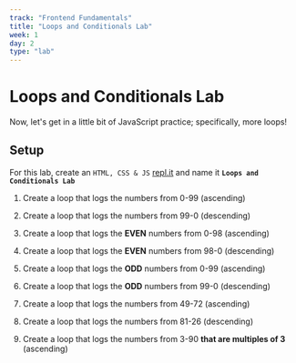 ```yaml
---
track: "Frontend Fundamentals"
title: "Loops and Conditionals Lab"
week: 1
day: 2
type: "lab"
---
```


# Loops and Conditionals Lab

Now, let's get in a little bit of JavaScript practice; specifically, more loops! 

## Setup

For this lab, create an `HTML, CSS & JS` [repl.it](https://repl.it) and name it **`Loops and Conditionals Lab`**

1. Create a loop that logs the numbers from 0-99 (ascending)
   
2. Create a loop that logs the numbers from 99-0 (descending)

3. Create a loop that logs the **EVEN** numbers from 0-98 (ascending)
   
4. Create a loop that logs the **EVEN** numbers from 98-0 (descending)
   
5. Create a loop that logs the **ODD** numbers from 0-99 (ascending)
   
6. Create a loop that logs the **ODD** numbers from 99-0 (descending)
   
7. Create a loop that logs the numbers from 49-72 (ascending)
   
8. Create a loop that logs the numbers from 81-26 (descending)
   
9.  Create a loop that logs the numbers from 3-90 **that are multiples of 3** (ascending)
